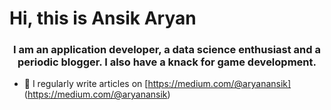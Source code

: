 <h1> Hi, this is Ansik Aryan </h1>
<h3 align="center">I am an application developer, a data science enthusiast and a periodic blogger. I also have a knack for game development.</h3>


- 📝 I regularly write articles on [https://medium.com/@aryanansik] (https://medium.com/@aryanansik)